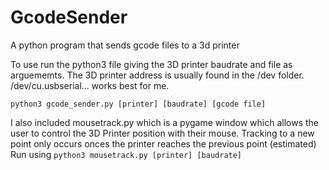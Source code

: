 # GcodeSender
A python program that sends gcode files to a 3d printer

To use run the python3 file giving the 3D printer baudrate and file as arguememts.
The 3D printer address is usually found in the /dev folder. /dev/cu.usbserial... works best for me.

`python3 gcode_sender.py [printer] [baudrate] [gcode file]`

I also included mousetrack.py which is a pygame window which allows the user to control the 3D Printer position with their mouse. Tracking to a new point only occurs onces the printer reaches the previous point (estimated)
Run using `python3 mousetrack.py [printer] [baudrate]`
